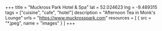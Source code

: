 +++
title = "Muckross Park Hotel & Spa"
lat = 52.024623
lng = -9.489315
tags = ["cuisine", "cafe", "hotel"]
description = "Afternoon Tea in Monk's Lounge"
urls = "https://www.muckrosspark.com"
resources = [
    { src = "*.jpeg", name = "images" }
]
+++